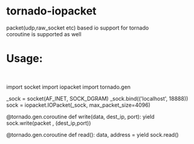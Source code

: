# tornado-iopacket
packet(udp,raw_socket etc) based io support for tornado<br>
coroutine is supported as well<br>
# Usage:
<br>

import socket
import iopacket
import tornado.gen

_sock = socket(AF_INET, SOCK_DGRAM)
_sock.bind(('localhost', 18888))
sock = iopacket.IOPacket(_sock, max_packet_size=4096)


@tornado.gen.coroutine
def write(data, dest_ip, port):
    yield sock.write(packet , (dest_ip,port))
    
@tornado.gen.coroutine
def read():
    data, address = yield sock.read()
